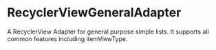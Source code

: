 # RecyclerViewGeneralAdapter
A RecyclerView Adapter for general purpose simple lists. It supports all common features including itemViewType.
